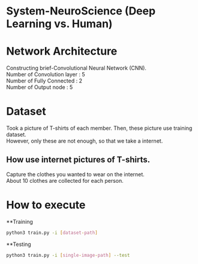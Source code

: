 # System-NeuroScience (Deep Learning vs. Human)
# Network Architecture
Constructing brief-Convolutional Neural Network (CNN).<br>
Number of Convolution layer : 5<br>
Number of Fully Connected   : 2<br>
Number of Output node       : 5<br>


# Dataset
Took a picture of T-shirts of each member.  Then, these picture use training dataset.<br>
However, only these are not enough, so that we take a internet.
## How use internet pictures of T-shirts.
Capture the clothes you wanted to wear on the internet.<br>
About 10 clothes are collected for each person.

# How to execute
**Training
```sh
python3 train.py -i [dataset-path]
```
**Testing
```sh
python3 train.py -i [single-image-path] --test 
```
<br>
